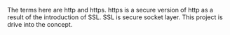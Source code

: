 The terms here are http and https. https is a secure version of http as a result of the introduction of SSL. SSL is secure socket layer.
This project is drive into the concept.
